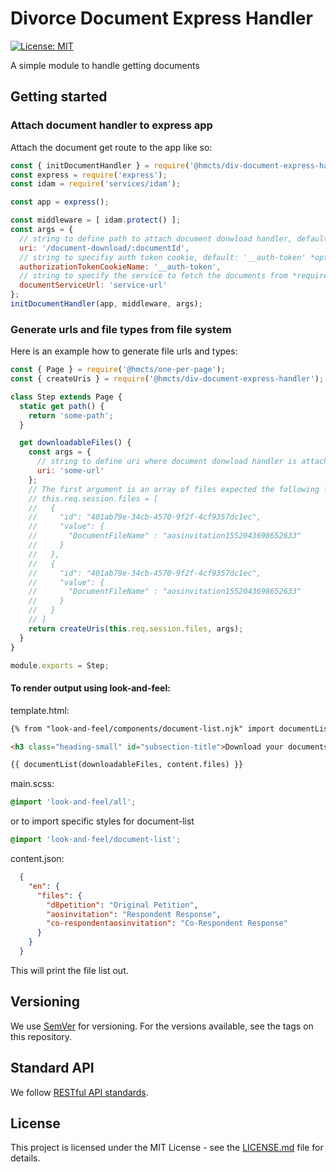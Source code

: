 # Divorce Document Express Handler

[![License: MIT](https://img.shields.io/badge/License-MIT-yellow.svg)](https://opensource.org/licenses/MIT)

A simple module to handle getting documents

## Getting started

### Attach document handler to express app

Attach the document get route to the app like so:
```javascript
const { initDocumentHandler } = require('@hmcts/div-document-express-handler');
const express = require('express');
const idam = require('services/idam');

const app = express();

const middleware = [ idam.protect() ];
const args = {
  // string to define path to attach document donwload handler, default: '/document-download/:documentId' *optional*
  uri: '/document-download/:documentId',
  // string to specifiy auth token cookie, default: '__auth-token' *optional*
  authorizationTokenCookieName: '__auth-token',
  // string to specify the service to fetch the documents from *required*
  documentServiceUrl: 'service-url'
};
initDocumentHandler(app, middleware, args);
```

### Generate urls and file types from file system

Here is an example how to generate file urls and types:
```javascript
const { Page } = require('@hmcts/one-per-page');
const { createUris } = require('@hmcts/div-document-express-handler');

class Step extends Page {
  static get path() {
    return 'some-path';
  }

  get downloadableFiles() {
    const args = {
      // string to define uri where document donwload handler is attached, default: '/document-download/:documentId' *optional*
      uri: 'some-url'
    };
    // The first argument is an array of files expected the following format:
    // this.req.session.files = [
    //   {
    //     "id": "401ab79e-34cb-4570-9f2f-4cf9357dc1ec",
    //     "value": {
    //       "DocumentFileName" : "aosinvitation1552043698652633"
    //     }
    //   },
    //   {
    //     "id": "401ab79e-34cb-4570-9f2f-4cf9357dc1ec",
    //     "value": {
    //       "DocumentFileName" : "aosinvitation1552043698652633"
    //     }
    //   }
    // ]
    return createUris(this.req.session.files, args);
  }
}

module.exports = Step;
```

#### To render output using look-and-feel:

template.html:
```HTML
{% from "look-and-feel/components/document-list.njk" import documentList %}

<h3 class="heading-small" id="subsection-title">Download your documents</h3>

{{ documentList(downloadableFiles, content.files) }}
```
main.scss:
```SCSS
@import 'look-and-feel/all';
```
or to import specific styles for document-list
```SCSS
@import 'look-and-feel/document-list';
```

content.json:
```JSON
  {
    "en": {
      "files": {
        "d8petition": "Original Petition",
        "aosinvitation": "Respondent Response",
        "co-respondentaosinvitation": "Co-Respondent Response"
      }
    }
  }
```
This will print the file list out.

## Versioning

We use [SemVer](http://semver.org/) for versioning.
For the versions available, see the tags on this repository.

## Standard API

We follow [RESTful API standards](https://hmcts.github.io/restful-api-standards/).

## License

This project is licensed under the MIT License - see the [LICENSE.md](LICENSE.md) file for details.


